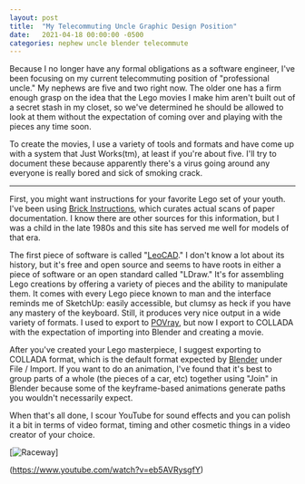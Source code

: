 ```yaml
---
layout: post
title:  "My Telecommuting Uncle Graphic Design Position"
date:   2021-04-18 00:00:00 -0500
categories: nephew uncle blender telecommute 
---
```


Because I no longer have any formal obligations as a software engineer, I've been focusing on my current telecommuting position of "professional uncle."  My nephews are five and two right now.  The older one has a firm enough grasp on the idea that the Lego movies I make him aren't built out of a secret stash in my closet, so we've determined he should be allowed to look at them without the expectation of coming over and playing with the pieces any time soon.

To create the movies, I use a variety of tools and formats and have come up with a system that Just Works(tm), at least if you're about five.  I'll try to document these because apparently there's a virus going around any everyone is really bored and sick of smoking crack.

---

First, you might want instructions for your favorite Lego set of your youth.  I've been using [Brick Instructions](https://lego.brickinstructions.com/), which curates actual scans of paper documentation.  I know there are other sources for this information, but I was a child in the late 1980s and this site has served me well for models of that era.


The first piece of software is called "[LeoCAD](https://leocad.org/)."  I don't know a lot about its history, but it's free and open source and seems to have roots in either a piece of software or an open standard called "LDraw."  It's for assembling Lego creations by offering a variety of pieces and the ability to manipulate them. 
 It comes with every Lego piece known to man and the interface reminds me of SketchUp: easily accessible, but clumsy as heck if you have any mastery of the keyboard.  Still, it produces very nice output in a wide variety of formats.  I used to export to [POVray](https://www.povray.org), but now I export to COLLADA with the expectation of importing into Blender and creating a movie.

After you've created your Lego masterpiece, I suggest exporting to COLLADA format, which is the default format expected by [Blender](https://blender.org) under File / Import.  If you want to do an animation, I've found that it's best to group parts of a whole (the pieces of a car, etc) together using "Join" in Blender because some of the keyframe-based animations generate paths you wouldn't necessarily expect.

When that's all done, I scour YouTube for sound effects and you can polish it a bit in terms of video format, timing and other cosmetic things in a video creator of your choice.


[![Raceway](https://i.ytimg.com/an_webp/eb5AVRysgfY/mqdefault_6s.webp?du=3000&sqp=CMil7oMG&rs=AOn4CLAJvGJ69rXRjcvvASV4nEn44bnA3w)]

(https://www.youtube.com/watch?v=eb5AVRysgfY)
